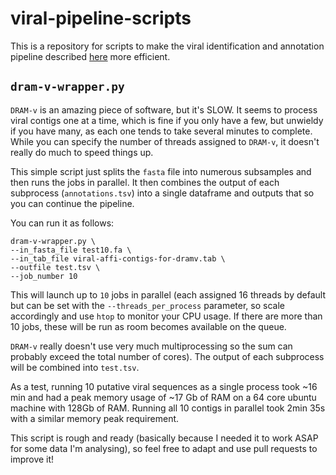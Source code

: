 # viral-pipeline-scripts

This is a repository for scripts to make the viral identification and annotation pipeline described [here](https://www.protocols.io/view/viral-sequence-identification-sop-with-virsorter2-bwm5pc86) more efficient.

## `dram-v-wrapper.py`
`DRAM-v` is an amazing piece of software, but it's SLOW. It seems to process viral contigs one at a time, which is fine if you only have a few, but unwieldy if you have many, as each one tends to take several minutes to complete. While you can specify the number of threads assigned to `DRAM-v`, it doesn't really do much to speed things up.

This simple script just splits the `fasta` file into numerous subsamples and then runs the jobs in parallel. It then combines the output of each subprocess (`annotations.tsv`) into a single dataframe and outputs that so you can continue the pipeline.

You can run it as follows:
```
dram-v-wrapper.py \
--in_fasta_file test10.fa \
--in_tab_file viral-affi-contigs-for-dramv.tab \
--outfile test.tsv \
--job_number 10
```

This will launch up to `10` jobs in parallel (each assigned 16 threads by default but can be set with the `--threads_per_process` parameter, so scale accordingly and use `htop` to monitor your CPU usage. If there are more than 10 jobs, these will be run as room becomes available on the queue.

`DRAM-v` really doesn't use very much multiprocessing so the sum can probably exceed the total number of cores). The output of each subprocess will be combined into `test.tsv`.

As a test, running 10 putative viral sequences as a single process took ~16 min and had a peak memory usage of ~17 Gb of RAM on a 64 core ubuntu machine with 128Gb of RAM. Running all 10 contigs in parallel took 2min 35s with a similar memory peak requirement.

This script is rough and ready (basically because I needed it to work ASAP for some data I'm analysing), so feel free to adapt and use pull requests to improve it!
